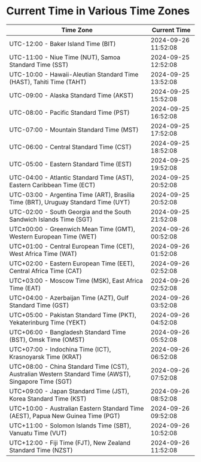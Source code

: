 # Current Time in Various Time Zones

| Time Zone | Current Time |
|-----------|--------------|
| UTC-12:00 - Baker Island Time (BIT) | 2024-09-26 11:52:08 |
| UTC-11:00 - Niue Time (NUT), Samoa Standard Time (SST) | 2024-09-25 12:52:08 |
| UTC-10:00 - Hawaii-Aleutian Standard Time (HAST), Tahiti Time (TAHT) | 2024-09-25 13:52:08 |
| UTC-09:00 - Alaska Standard Time (AKST) | 2024-09-25 15:52:08 |
| UTC-08:00 - Pacific Standard Time (PST) | 2024-09-25 16:52:08 |
| UTC-07:00 - Mountain Standard Time (MST) | 2024-09-25 17:52:08 |
| UTC-06:00 - Central Standard Time (CST) | 2024-09-25 18:52:08 |
| UTC-05:00 - Eastern Standard Time (EST) | 2024-09-25 19:52:08 |
| UTC-04:00 - Atlantic Standard Time (AST), Eastern Caribbean Time (ECT) | 2024-09-25 20:52:08 |
| UTC-03:00 - Argentina Time (ART), Brasília Time (BRT), Uruguay Standard Time (UYT) | 2024-09-25 20:52:08 |
| UTC-02:00 - South Georgia and the South Sandwich Islands Time (SGT) | 2024-09-25 21:52:08 |
| UTC±00:00 - Greenwich Mean Time (GMT), Western European Time (WET) | 2024-09-26 00:52:08 |
| UTC+01:00 - Central European Time (CET), West Africa Time (WAT) | 2024-09-26 01:52:08 |
| UTC+02:00 - Eastern European Time (EET), Central Africa Time (CAT) | 2024-09-26 02:52:08 |
| UTC+03:00 - Moscow Time (MSK), East Africa Time (EAT) | 2024-09-26 02:52:08 |
| UTC+04:00 - Azerbaijan Time (AZT), Gulf Standard Time (GST) | 2024-09-26 03:52:08 |
| UTC+05:00 - Pakistan Standard Time (PKT), Yekaterinburg Time (YEKT) | 2024-09-26 04:52:08 |
| UTC+06:00 - Bangladesh Standard Time (BST), Omsk Time (OMST) | 2024-09-26 05:52:08 |
| UTC+07:00 - Indochina Time (ICT), Krasnoyarsk Time (KRAT) | 2024-09-26 06:52:08 |
| UTC+08:00 - China Standard Time (CST), Australian Western Standard Time (AWST), Singapore Time (SGT) | 2024-09-26 07:52:08 |
| UTC+09:00 - Japan Standard Time (JST), Korea Standard Time (KST) | 2024-09-26 08:52:08 |
| UTC+10:00 - Australian Eastern Standard Time (AEST), Papua New Guinea Time (PGT) | 2024-09-26 09:52:08 |
| UTC+11:00 - Solomon Islands Time (SBT), Vanuatu Time (VUT) | 2024-09-26 10:52:08 |
| UTC+12:00 - Fiji Time (FJT), New Zealand Standard Time (NZST) | 2024-09-26 11:52:08 |
